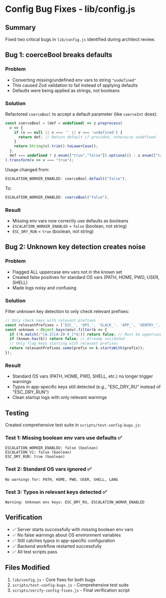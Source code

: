 # Config Bug Fixes - lib/config.js

## Summary
Fixed two critical bugs in `lib/config.js` identified during architect review.

## Bug 1: coerceBool breaks defaults

### Problem
- Converting missing/undefined env vars to string `"undefined"`
- This caused Zod validation to fail instead of applying defaults
- Defaults were being applied as strings, not booleans

### Solution
Refactored `coerceBool` to accept a default parameter (like `coerceInt` does):

```javascript
const coerceBool = (def = undefined) => z.preprocess(
  v => {
    if (v == null || v === '' || v === 'undefined') {
      return def; // Return default if provided, otherwise undefined
    }
    return String(v).trim().toLowerCase();
  },
  def === undefined ? z.enum(["true","false"]).optional() : z.enum(["true","false"])
).transform(v => v === "true");
```

Usage changed from:
```javascript
ESCALATION_WORKER_ENABLED: coerceBool.default("false"),
```

To:
```javascript
ESCALATION_WORKER_ENABLED: coerceBool("false"),
```

### Result
- Missing env vars now correctly use defaults as booleans
- `ESCALATION_WORKER_ENABLED` = `false` (boolean, not string)
- `ESC_DRY_RUN` = `true` (boolean, not string)

## Bug 2: Unknown key detection creates noise

### Problem
- Flagged ALL uppercase env vars not in the known set
- Created false positives for standard OS vars (PATH, HOME, PWD, USER, SHELL)
- Made logs noisy and confusing

### Solution
Filter unknown key detection to only check relevant prefixes:

```javascript
// Only check keys with relevant prefixes
const relevantPrefixes = ['ESC_', 'OPS_', 'SLACK_', 'APP_', 'SENTRY_', 'ESCALATION_', 'DATABASE_', 'NODE_ENV'];
const unknown = Object.keys(env).filter(k => {
  if (!k.match(/^[A-Z][A-Z0-9_]*$/)) return false; // Must be uppercase with underscores
  if (known.has(k)) return false; // Already validated
  // Only flag keys starting with relevant prefixes
  return relevantPrefixes.some(prefix => k.startsWith(prefix));
});
```

### Result
- Standard OS vars (PATH, HOME, PWD, SHELL, etc.) no longer trigger warnings
- Typos in app-specific keys still detected (e.g., "ESC_DRY_RU" instead of "ESC_DRY_RUN")
- Clean startup logs with only relevant warnings

## Testing

Created comprehensive test suite in `scripts/test-config-bugs.js`:

### Test 1: Missing boolean env vars use defaults ✅
```
ESCALATION_WORKER_ENABLED: false (boolean)
ESCALATION_V1: false (boolean)
ESC_DRY_RUN: true (boolean)
```

### Test 2: Standard OS vars ignored ✅
```
No warnings for: PATH, HOME, PWD, USER, SHELL, LANG
```

### Test 3: Typos in relevant keys detected ✅
```
Warning: Unknown env keys: ESC_DRY_RU, ESCALATION_WORKR_ENABLED
```

## Verification

- ✅ Server starts successfully with missing boolean env vars
- ✅ No false warnings about OS environment variables
- ✅ Still catches typos in app-specific configuration
- ✅ Backend workflow restarted successfully
- ✅ All test scripts pass

## Files Modified

1. `lib/config.js` - Core fixes for both bugs
2. `scripts/test-config-bugs.js` - Comprehensive test suite
3. `scripts/verify-config-fixes.js` - Final verification script
